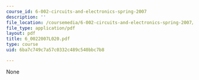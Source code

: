 ```yaml
---
course_id: 6-002-circuits-and-electronics-spring-2007
description: ''
file_location: /coursemedia/6-002-circuits-and-electronics-spring-2007/6ba7c749c7a57c0332c489c540bbc7b8_6_0022007L020.pdf
file_type: application/pdf
layout: pdf
title: 6_0022007L020.pdf
type: course
uid: 6ba7c749c7a57c0332c489c540bbc7b8

---
```

None